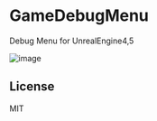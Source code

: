 # GameDebugMenu
Debug Menu for UnrealEngine4,5

![image](https://user-images.githubusercontent.com/12130355/162192912-c876ac8f-6475-4319-adf6-cb952955dbe1.png)

## License
MIT
